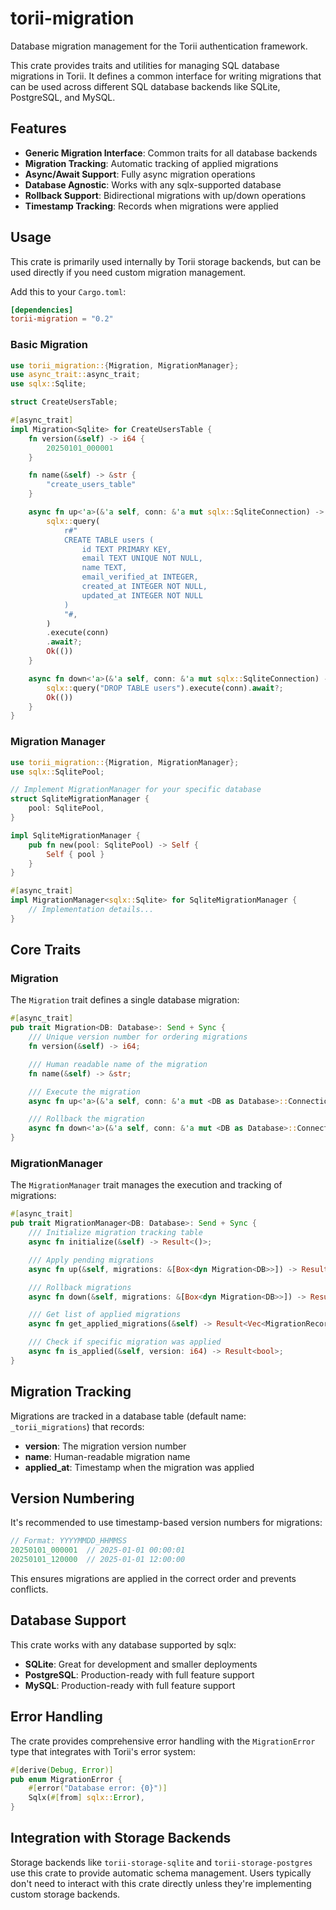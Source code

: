 # torii-migration

Database migration management for the Torii authentication framework.

This crate provides traits and utilities for managing SQL database migrations in Torii. It defines a common interface for writing migrations that can be used across different SQL database backends like SQLite, PostgreSQL, and MySQL.

## Features

- **Generic Migration Interface**: Common traits for all database backends
- **Migration Tracking**: Automatic tracking of applied migrations
- **Async/Await Support**: Fully async migration operations
- **Database Agnostic**: Works with any sqlx-supported database
- **Rollback Support**: Bidirectional migrations with up/down operations
- **Timestamp Tracking**: Records when migrations were applied

## Usage

This crate is primarily used internally by Torii storage backends, but can be used directly if you need custom migration management.

Add this to your `Cargo.toml`:

```toml
[dependencies]
torii-migration = "0.2"
```

### Basic Migration

```rust
use torii_migration::{Migration, MigrationManager};
use async_trait::async_trait;
use sqlx::Sqlite;

struct CreateUsersTable;

#[async_trait]
impl Migration<Sqlite> for CreateUsersTable {
    fn version(&self) -> i64 {
        20250101_000001
    }

    fn name(&self) -> &str {
        "create_users_table"
    }

    async fn up<'a>(&'a self, conn: &'a mut sqlx::SqliteConnection) -> torii_migration::Result<()> {
        sqlx::query(
            r#"
            CREATE TABLE users (
                id TEXT PRIMARY KEY,
                email TEXT UNIQUE NOT NULL,
                name TEXT,
                email_verified_at INTEGER,
                created_at INTEGER NOT NULL,
                updated_at INTEGER NOT NULL
            )
            "#,
        )
        .execute(conn)
        .await?;
        Ok(())
    }

    async fn down<'a>(&'a self, conn: &'a mut sqlx::SqliteConnection) -> torii_migration::Result<()> {
        sqlx::query("DROP TABLE users").execute(conn).await?;
        Ok(())
    }
}
```

### Migration Manager

```rust
use torii_migration::{Migration, MigrationManager};
use sqlx::SqlitePool;

// Implement MigrationManager for your specific database
struct SqliteMigrationManager {
    pool: SqlitePool,
}

impl SqliteMigrationManager {
    pub fn new(pool: SqlitePool) -> Self {
        Self { pool }
    }
}

#[async_trait]
impl MigrationManager<sqlx::Sqlite> for SqliteMigrationManager {
    // Implementation details...
}
```

## Core Traits

### Migration

The `Migration` trait defines a single database migration:

```rust
#[async_trait]
pub trait Migration<DB: Database>: Send + Sync {
    /// Unique version number for ordering migrations
    fn version(&self) -> i64;

    /// Human readable name of the migration
    fn name(&self) -> &str;

    /// Execute the migration
    async fn up<'a>(&'a self, conn: &'a mut <DB as Database>::Connection) -> Result<()>;

    /// Rollback the migration
    async fn down<'a>(&'a self, conn: &'a mut <DB as Database>::Connection) -> Result<()>;
}
```

### MigrationManager

The `MigrationManager` trait manages the execution and tracking of migrations:

```rust
#[async_trait]
pub trait MigrationManager<DB: Database>: Send + Sync {
    /// Initialize migration tracking table
    async fn initialize(&self) -> Result<()>;

    /// Apply pending migrations
    async fn up(&self, migrations: &[Box<dyn Migration<DB>>]) -> Result<()>;

    /// Rollback migrations
    async fn down(&self, migrations: &[Box<dyn Migration<DB>>]) -> Result<()>;

    /// Get list of applied migrations
    async fn get_applied_migrations(&self) -> Result<Vec<MigrationRecord>>;

    /// Check if specific migration was applied
    async fn is_applied(&self, version: i64) -> Result<bool>;
}
```

## Migration Tracking

Migrations are tracked in a database table (default name: `_torii_migrations`) that records:

- **version**: The migration version number
- **name**: Human-readable migration name
- **applied_at**: Timestamp when the migration was applied

## Version Numbering

It's recommended to use timestamp-based version numbers for migrations:

```rust
// Format: YYYYMMDD_HHMMSS
20250101_000001  // 2025-01-01 00:00:01
20250101_120000  // 2025-01-01 12:00:00
```

This ensures migrations are applied in the correct order and prevents conflicts.

## Database Support

This crate works with any database supported by sqlx:

- **SQLite**: Great for development and smaller deployments
- **PostgreSQL**: Production-ready with full feature support
- **MySQL**: Production-ready with full feature support

## Error Handling

The crate provides comprehensive error handling with the `MigrationError` type that integrates with Torii's error system:

```rust
#[derive(Debug, Error)]
pub enum MigrationError {
    #[error("Database error: {0}")]
    Sqlx(#[from] sqlx::Error),
}
```

## Integration with Storage Backends

Storage backends like `torii-storage-sqlite` and `torii-storage-postgres` use this crate to provide automatic schema management. Users typically don't need to interact with this crate directly unless they're implementing custom storage backends.